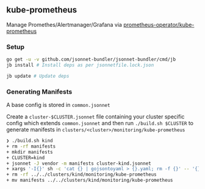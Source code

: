 kube-prometheus
---

Manage Promethes/Alertmanager/Grafana via [prometheus-operator/kube-prometheus](https://github.com/prometheus-operator/kube-prometheus)


### Setup

```bash
go get -u -v github.com/jsonnet-bundler/jsonnet-bundler/cmd/jb
jb install # Install deps as per jsonnetfile.lock.json

jb update # Update deps
```

### Generating Manifests

A base config is stored in `common.jsonnet`

Create a `cluster-$CLUSTER.jsonnet` file containing your cluster specific config which extends `common.jsonnet` and then run `./build.sh $CLUSTER` to generate manifests in `clusters/<cluster>/monitoring/kube-prometheus`

```bash
❯ ./build.sh kind
+ rm -rf manifests
+ mkdir manifests
+ CLUSTER=kind
+ jsonnet -J vendor -m manifests cluster-kind.jsonnet
+ xargs '-I{}' sh -c 'cat {} | gojsontoyaml > {}.yaml; rm -f {}' -- '{}'
+ rm -rf ../../clusters/kind/monitoring/kube-prometheus
+ mv manifests ../../clusters/kind/monitoring/kube-prometheus
```
